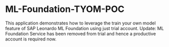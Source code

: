# ML-Foundation-TYOM-POC
This application demonstrates how to leverage the train your own model feature of SAP Leonardo ML Foundation using just trial account.
Update: ML Foundation Service has been removed from trial and hence a productive account is required now.

